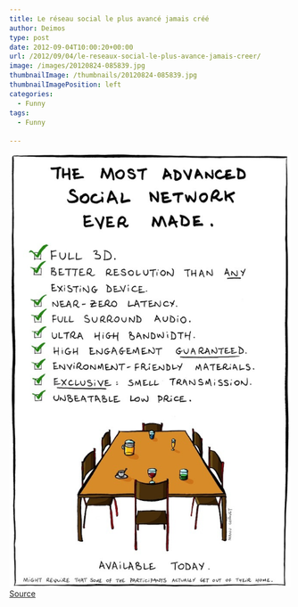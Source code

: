 ```yaml
---
title: Le réseau social le plus avancé jamais créé
author: Deimos
type: post
date: 2012-09-04T10:00:20+00:00
url: /2012/09/04/le-reseaux-social-le-plus-avance-jamais-creer/
image: /images/20120824-085839.jpg
thumbnailImage: /thumbnails/20120824-085839.jpg
thumbnailImagePosition: left
categories:
  - Funny
tags:
  - Funny

---
```

![20120824-085839](/images/20120824-085839.jpg)
[Source][1]

 [1]: http://www.howtogeek.com/122457/the-most-advanced-social-network-ever-made-humorous-image/